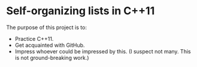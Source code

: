 # Self-organizing lists in C++11

The purpose of this project is to:
 * Practice C++11.
 * Get acquainted with GitHub.
 * Impress whoever could be impressed by this. (I suspect not many. This is not ground-breaking work.)
